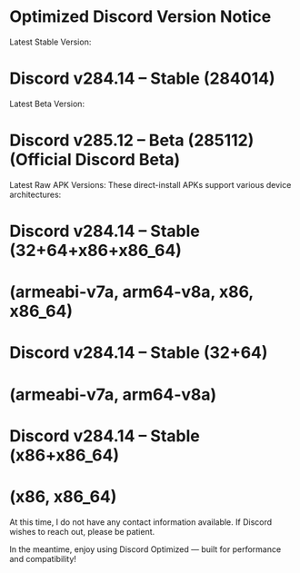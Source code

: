 # Optimized Discord Version Notice

Latest Stable Version:
# Discord v284.14 – Stable (284014)

Latest Beta Version:
# Discord v285.12 – Beta (285112) (Official Discord Beta)

Latest Raw APK Versions:
These direct-install APKs support various device architectures:

# Discord v284.14 – Stable (32+64+x86+x86_64)
# (armeabi-v7a, arm64-v8a, x86, x86_64)

# Discord v284.14 – Stable (32+64)
# (armeabi-v7a, arm64-v8a)

# Discord v284.14 – Stable (x86+x86_64)
# (x86, x86_64)


At this time, I do not have any contact information available. If Discord wishes to reach out, please be patient.

In the meantime, enjoy using Discord Optimized — built for performance and compatibility!
